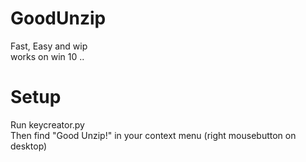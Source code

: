# GoodUnzip
Fast, Easy and wip  
works on win 10 .. 


# Setup  
Run keycreator.py  
Then find "Good Unzip!" in your context menu (right mousebutton on desktop)
